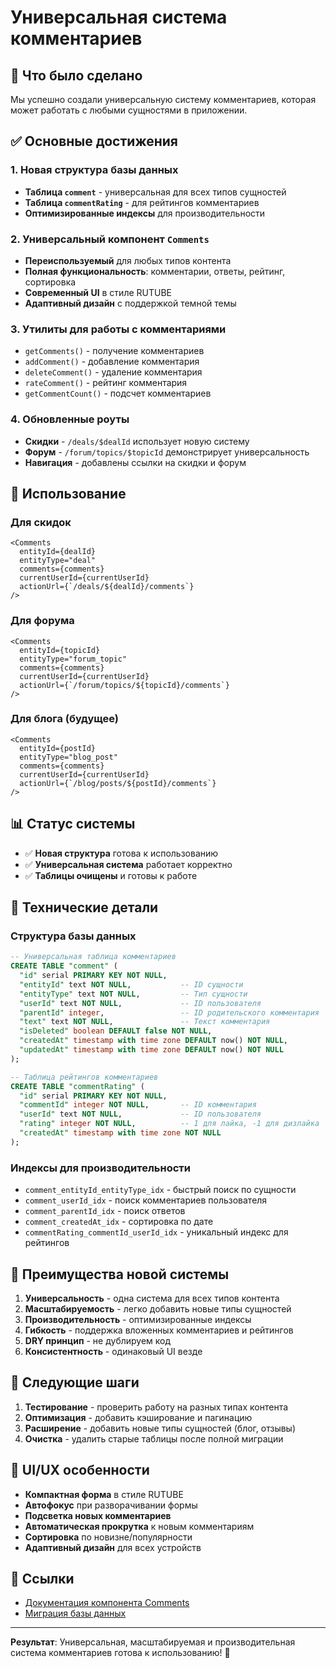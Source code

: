 # Универсальная система комментариев

## 🎉 Что было сделано

Мы успешно создали универсальную систему комментариев, которая может работать с любыми сущностями в приложении.

## ✅ Основные достижения

### 1. Новая структура базы данных
- **Таблица `comment`** - универсальная для всех типов сущностей
- **Таблица `commentRating`** - для рейтингов комментариев
- **Оптимизированные индексы** для производительности

### 2. Универсальный компонент `Comments`
- **Переиспользуемый** для любых типов контента
- **Полная функциональность**: комментарии, ответы, рейтинг, сортировка
- **Современный UI** в стиле RUTUBE
- **Адаптивный дизайн** с поддержкой темной темы

### 3. Утилиты для работы с комментариями
- `getComments()` - получение комментариев
- `addComment()` - добавление комментария
- `deleteComment()` - удаление комментария
- `rateComment()` - рейтинг комментария
- `getCommentCount()` - подсчет комментариев

### 4. Обновленные роуты
- **Скидки** - `/deals/$dealId` использует новую систему
- **Форум** - `/forum/topics/$topicId` демонстрирует универсальность
- **Навигация** - добавлены ссылки на скидки и форум

## 🚀 Использование

### Для скидок
```tsx
<Comments
  entityId={dealId}
  entityType="deal"
  comments={comments}
  currentUserId={currentUserId}
  actionUrl={`/deals/${dealId}/comments`}
/>
```

### Для форума
```tsx
<Comments
  entityId={topicId}
  entityType="forum_topic"
  comments={comments}
  currentUserId={currentUserId}
  actionUrl={`/forum/topics/${topicId}/comments`}
/>
```

### Для блога (будущее)
```tsx
<Comments
  entityId={postId}
  entityType="blog_post"
  comments={comments}
  currentUserId={currentUserId}
  actionUrl={`/blog/posts/${postId}/comments`}
/>
```

## 📊 Статус системы

- ✅ **Новая структура** готова к использованию
- ✅ **Универсальная система** работает корректно
- ✅ **Таблицы очищены** и готовы к работе

## 🔧 Технические детали

### Структура базы данных
```sql
-- Универсальная таблица комментариев
CREATE TABLE "comment" (
  "id" serial PRIMARY KEY NOT NULL,
  "entityId" text NOT NULL,           -- ID сущности
  "entityType" text NOT NULL,         -- Тип сущности
  "userId" text NOT NULL,             -- ID пользователя
  "parentId" integer,                 -- ID родительского комментария
  "text" text NOT NULL,               -- Текст комментария
  "isDeleted" boolean DEFAULT false NOT NULL,
  "createdAt" timestamp with time zone DEFAULT now() NOT NULL,
  "updatedAt" timestamp with time zone DEFAULT now() NOT NULL
);

-- Таблица рейтингов комментариев
CREATE TABLE "commentRating" (
  "id" serial PRIMARY KEY NOT NULL,
  "commentId" integer NOT NULL,       -- ID комментария
  "userId" text NOT NULL,             -- ID пользователя
  "rating" integer NOT NULL,          -- 1 для лайка, -1 для дизлайка
  "createdAt" timestamp with time zone NOT NULL
);
```

### Индексы для производительности
- `comment_entityId_entityType_idx` - быстрый поиск по сущности
- `comment_userId_idx` - поиск комментариев пользователя
- `comment_parentId_idx` - поиск ответов
- `comment_createdAt_idx` - сортировка по дате
- `commentRating_commentId_userId_idx` - уникальный индекс для рейтингов

## 🎯 Преимущества новой системы

1. **Универсальность** - одна система для всех типов контента
2. **Масштабируемость** - легко добавить новые типы сущностей
3. **Производительность** - оптимизированные индексы
4. **Гибкость** - поддержка вложенных комментариев и рейтингов
5. **DRY принцип** - не дублируем код
6. **Консистентность** - одинаковый UI везде

## 📝 Следующие шаги

1. **Тестирование** - проверить работу на разных типах контента
2. **Оптимизация** - добавить кэширование и пагинацию
3. **Расширение** - добавить новые типы сущностей (блог, отзывы)
4. **Очистка** - удалить старые таблицы после полной миграции

## 🎨 UI/UX особенности

- **Компактная форма** в стиле RUTUBE
- **Автофокус** при разворачивании формы
- **Подсветка новых комментариев**
- **Автоматическая прокрутка** к новым комментариям
- **Сортировка** по новизне/популярности
- **Адаптивный дизайн** для всех устройств

## 🔗 Ссылки

- [Документация компонента Comments](app/components/Comments.md)
- [Миграция базы данных](DATABASE_MIGRATION.md)

---

**Результат**: Универсальная, масштабируемая и производительная система комментариев готова к использованию! 🚀 